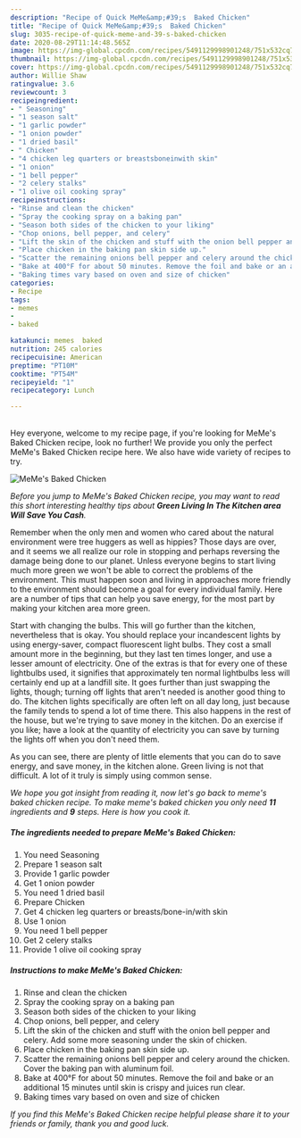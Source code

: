 ```yaml
---
description: "Recipe of Quick MeMe&amp;#39;s  Baked Chicken"
title: "Recipe of Quick MeMe&amp;#39;s  Baked Chicken"
slug: 3035-recipe-of-quick-meme-and-39-s-baked-chicken
date: 2020-08-29T11:14:48.565Z
image: https://img-global.cpcdn.com/recipes/5491129998901248/751x532cq70/memes-baked-chicken-recipe-main-photo.jpg
thumbnail: https://img-global.cpcdn.com/recipes/5491129998901248/751x532cq70/memes-baked-chicken-recipe-main-photo.jpg
cover: https://img-global.cpcdn.com/recipes/5491129998901248/751x532cq70/memes-baked-chicken-recipe-main-photo.jpg
author: Willie Shaw
ratingvalue: 3.6
reviewcount: 3
recipeingredient:
- " Seasoning"
- "1 season salt"
- "1 garlic powder"
- "1 onion powder"
- "1 dried basil"
- " Chicken"
- "4 chicken leg quarters or breastsboneinwith skin"
- "1 onion"
- "1 bell pepper"
- "2 celery stalks"
- "1 olive oil cooking spray"
recipeinstructions:
- "Rinse and clean the chicken"
- "Spray the cooking spray on a baking pan"
- "Season both sides of the chicken to your liking"
- "Chop onions, bell pepper, and celery"
- "Lift the skin of the chicken and stuff with the onion bell pepper and celery. Add some more seasoning under the skin of chicken."
- "Place chicken in the baking pan skin side up."
- "Scatter the remaining onions bell pepper and celery around the chicken. Cover the baking pan with aluminum foil."
- "Bake at 400°F for about 50 minutes. Remove the foil and bake or an additional 15 minutes until skin is crispy and juices run clear."
- "Baking times vary based on oven and size of chicken"
categories:
- Recipe
tags:
- memes
- 
- baked

katakunci: memes  baked 
nutrition: 245 calories
recipecuisine: American
preptime: "PT10M"
cooktime: "PT54M"
recipeyield: "1"
recipecategory: Lunch

---
```

<br>
Hey everyone, welcome to my recipe page, if you're looking for MeMe&#39;s  Baked Chicken recipe, look no further! We provide you only the perfect MeMe&#39;s  Baked Chicken recipe here. We also have wide variety of recipes to try.
<br>


![MeMe&#39;s  Baked Chicken](https://img-global.cpcdn.com/recipes/5491129998901248/751x532cq70/memes-baked-chicken-recipe-main-photo.jpg)

<i>Before you jump to MeMe&#39;s  Baked Chicken recipe, you may want to read this short interesting healthy tips about 
<strong>Green Living In The Kitchen area Will Save You Cash</strong>.</i>
</br>

Remember when the only men and women who cared about the natural environment were tree huggers as well as hippies? Those days are over, and it seems we all realize our role in stopping and perhaps reversing the damage being done to our planet. Unless everyone begins to start living much more green we won't be able to correct the problems of the environment. This must happen soon and living in approaches more friendly to the environment should become a goal for every individual family. Here are a number of tips that can help you save energy, for the most part by making your kitchen area more green.

Start with changing the bulbs. This will go further than the kitchen, nevertheless that is okay. You should replace your incandescent lights by using energy-saver, compact fluorescent light bulbs. They cost a small amount more in the beginning, but they last ten times longer, and use a lesser amount of electricity. One of the extras is that for every one of these lightbulbs used, it signifies that approximately ten normal lightbulbs less will certainly end up at a landfill site. It goes further than just swapping the lights, though; turning off lights that aren't needed is another good thing to do. The kitchen lights specifically are often left on all day long, just because the family tends to spend a lot of time there. This also happens in the rest of the house, but we're trying to save money in the kitchen. Do an exercise if you like; have a look at the quantity of electricity you can save by turning the lights off when you don't need them.

As you can see, there are plenty of little elements that you can do to save energy, and save money, in the kitchen alone. Green living is not that difficult. A lot of it truly is simply using common sense.


<i>We hope you got insight from reading it, now let's go back to meme&#39;s  baked chicken recipe. To make meme&#39;s  baked chicken you only need <strong>11</strong> ingredients and <strong>9</strong> steps. Here is how you cook it.
</i>

##### The ingredients needed to prepare MeMe&#39;s  Baked Chicken:

1. You need  Seasoning
1. Prepare 1 season salt
1. Provide 1 garlic powder
1. Get 1 onion powder
1. You need 1 dried basil
1. Prepare  Chicken
1. Get 4 chicken leg quarters or breasts/bone-in/with skin
1. Use 1 onion
1. You need 1 bell pepper
1. Get 2 celery stalks
1. Provide 1 olive oil cooking spray


##### Instructions to make MeMe&#39;s  Baked Chicken:

1. Rinse and clean the chicken
1. Spray the cooking spray on a baking pan
1. Season both sides of the chicken to your liking
1. Chop onions, bell pepper, and celery
1. Lift the skin of the chicken and stuff with the onion bell pepper and celery. Add some more seasoning under the skin of chicken.
1. Place chicken in the baking pan skin side up.
1. Scatter the remaining onions bell pepper and celery around the chicken. Cover the baking pan with aluminum foil.
1. Bake at 400°F for about 50 minutes. Remove the foil and bake or an additional 15 minutes until skin is crispy and juices run clear.
1. Baking times vary based on oven and size of chicken


<i>If you find this MeMe&#39;s  Baked Chicken recipe helpful please share it to your friends or family, thank you and good luck.</i>
